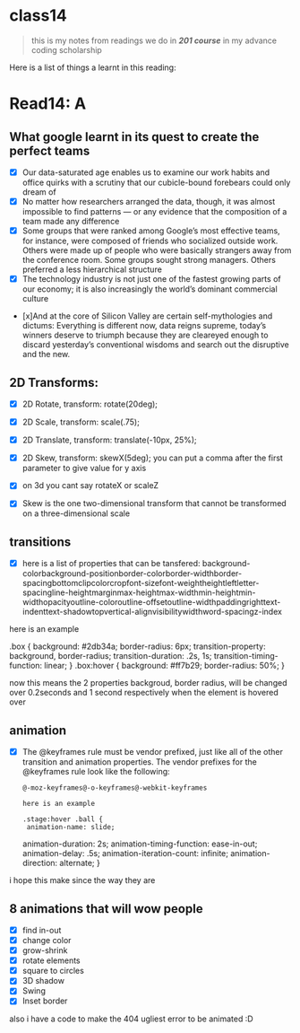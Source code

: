 # class14

> this is my notes from readings we do in **_201 course_** in my advance coding scholarship 

Here is a list of things a learnt in this reading: 

# Read14: A

##   What google learnt in its quest to create the perfect teams

- [x] Our data-saturated age enables us to examine our work habits and office quirks with a scrutiny 
      that our cubicle-bound forebears could only dream of
- [x] No matter how researchers arranged the data, though, it was almost impossible to find patterns — 
      or any evidence that the composition of a team made any difference
- [x] Some groups that were ranked among Google’s most effective teams, for instance, were composed of 
      friends who socialized outside work. Others were made up of people who were basically strangers away from the conference room. Some groups sought strong managers. Others preferred a less hierarchical structure
- [x] The technology industry is not just one of the fastest growing parts of our economy; it is also 
      increasingly the world’s dominant commercial culture

- [x]And at the core of Silicon Valley are certain self-mythologies and dictums: Everything is different 
      now, data reigns supreme, today’s winners deserve to triumph because they are cleareyed enough to discard yesterday’s conventional wisdoms and search out the disruptive and the new.



## 2D Transforms:

-[x] 2D Rotate, transform: rotate(20deg);

-[x] 2D Scale,   transform: scale(.75);

-[x] 2D Translate,   transform: translate(-10px, 25%);

-[x] 2D Skew,   transform: skewX(5deg);
      you can put a comma after the first parameter to give value for y axis

-[x] on 3d you cant say rotateX or scaleZ
-[x] Skew is the one two-dimensional transform that cannot be transformed on a three-dimensional scale





## transitions

-[x] here is a list of properties that can be tansfered:
background-colorbackground-positionborder-colorborder-widthborder-spacingbottomclipcolorcropfont-sizefont-weightheightleftletter-spacingline-heightmarginmax-heightmax-widthmin-heightmin-widthopacityoutline-coloroutline-offsetoutline-widthpaddingrighttext-indenttext-shadowtopvertical-alignvisibilitywidthword-spacingz-index

here is an example

.box {
  background: #2db34a;
  border-radius: 6px;
  transition-property: background, border-radius;
  transition-duration: .2s, 1s;
  transition-timing-function: linear;
}
.box:hover {
  background: #ff7b29;
  border-radius: 50%;
}

now this means the 2 properties backgroud, border radius, will be changed over 0.2seconds and 1 second
respectively when the element is hovered over

## animation

-[x] The @keyframes rule must be vendor prefixed, just like all of the other transition and animation 
      properties. The vendor prefixes for the @keyframes rule look like the following:

      @-moz-keyframes@-o-keyframes@-webkit-keyframes

      here is an example

      .stage:hover .ball {
       animation-name: slide;
  animation-duration: 2s;
  animation-timing-function: ease-in-out;
  animation-delay: .5s;
  animation-iteration-count: infinite;
  animation-direction: alternate;
      }

i hope this make since the way they are



## 8 animations that will wow people

-[x] find in-out
-[x] change color
-[x] grow-shrink
-[x] rotate elements
-[x] square to circles
-[x] 3D shadow
-[x] Swing
-[x] Inset border

also i have a code to make the 404 ugliest error to be animated :D
